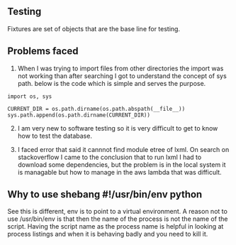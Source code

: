 ## Testing

Fixtures are set of objects that are the base line for testing.

## Problems faced

1) When I was trying to import files from other directories the import was not working than after searching I got to understand the concept of sys path. below is the code which is simple and serves the purpose.

```python3
import os, sys

CURRENT_DIR = os.path.dirname(os.path.abspath(__file__))
sys.path.append(os.path.dirname(CURRENT_DIR))
```

2) I am very new to software testing so it is very difficult to get to know how to test the database.

3) I faced error that said it cannnot find module etree of lxml. On search on stackoverflow I came to the conclusion that to run lxml I had to download some dependencies, but the problem is in the local system it is managable but how to manage in the aws lambda that was difficult. 


## Why to use shebang #!/usr/bin/env python

See this is different, env is to point to a virtual environment. 
A reason not to use /usr/bin/env is that then the name of the process is not the name of the script. Having the script name as the process name is helpful in looking at process listings and when it is behaving badly and you need to kill it.
